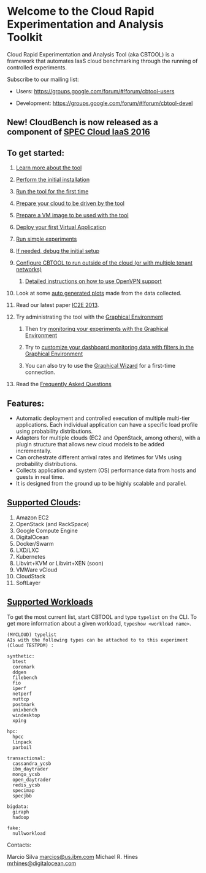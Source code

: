 # Welcome to the Cloud Rapid Experimentation and Analysis Toolkit

Cloud Rapid Experimentation and Analysis Tool (aka CBTOOL) is a framework that automates IaaS cloud benchmarking through the running of controlled experiments.

Subscribe to our mailing list:

- Users: https://groups.google.com/forum/#!forum/cbtool-users

- Development: https://groups.google.com/forum/#!forum/cbtool-devel


## New! CloudBench is now released as a component of [SPEC Cloud IaaS 2016](http://spec.org/cloud_iaas2016)

## To get started:

1. [Learn more about the tool](https://github.com/maugustosilva/cbtool/wiki/DOC:-Table-of-Contents)

2. [Perform the initial installation](https://github.com/maugustosilva/cbtool/wiki/HOWTO:-Initial-Installation)

3. [Run the tool for the first time](https://github.com/maugustosilva/cbtool/wiki/HOWTO:-Running-the-tool-for-the-first-time)

4. [Prepare your cloud to be driven by the tool](https://github.com/maugustosilva/cbtool/wiki/HOWTO:-Preparing-your-cloud-to-be-driven-by-CBTOOL)

5. [Prepare a VM image to be used with the tool](https://github.com/maugustosilva/cbtool/wiki/HOWTO:-Preparing-a-VM-to-be-used-with-CBTOOL-on-a-real-cloud)

6. [Deploy your first Virtual Application](https://github.com/maugustosilva/cbtool/wiki/HOWTO:-Deploy-your-first-virtual-application)

7. [Run simple experiments](https://github.com/maugustosilva/cbtool/wiki/HOWTO:-Run-simple-experiments)

8. [If needed, debug the initial setup](https://github.com/maugustosilva/cbtool/wiki/HOWTO:-Debug-initial-setup)

9. [Configure CBTOOL to run outside of the cloud (or with multiple tenant networks)](https://github.com/maugustosilva/cbtool/wiki/HOWTO:-Run-the-CloudBench-orchestrator-outside-of-the-cloud-(or-with-multiple-tenant-networks))

    1. [Detailed instructions on how to use OpenVPN support](https://github.com/maugustosilva/cbtool/wiki/HOWTO:-Use-VPN-support-with-your-benchmarks)
    
10. Look at some [auto generated plots](https://github.com/maugustosilva/cbtool/wiki/HOWTO:-Save-Monitoring-Data-on-the-Command-Line) made from the data collected.

11. Read our latest paper [IC2E 2013](http://dl.acm.org/citation.cfm?id=2497243).

12. Try administrating the tool with the [Graphical Environment](https://github.ibm.com/marcios/cbtool/wiki/HOWTO:-Using-the-Graphical-Environment)

    1. Then try [monitoring your experiments with the Graphical Environment](https://github.ibm.com/marcios/cbtool/wiki/HOWTO:-Monitoring-with-the-Graphical-Environment)

    2. Try to [customize your dashboard monitoring data with filters in the Graphical Environment](https://github.ibm.com/marcios/cbtool/wiki/HOWTO:-Customize-Dashboard-Monitoring-in-the-Graphical-Environment)

    3. You can also try to use the [Graphical Wizard](https://github.ibm.com/marcios/cbtool/wiki/HOWTO:-Using-the-Wizard-for-first-time-connection) for a first-time connection.

16. Read the [Frequently Asked Questions](https://github.com/maugustosilva/cbtool/wiki/FAQ)

## Features:
- Automatic deployment and controlled execution of multiple multi-tier applications.
Each individual application can have a specific load profile using probability distributions.
- Adapters for multiple clouds (EC2 and OpenStack, among others), with a plugin structure that allows new cloud models to be added incrementally.
- Can orchestrate different arrival rates and lifetimes for VMs using probability distributions.
- Collects application and system (OS) performance data from hosts and guests in real time.
- It is designed from the ground up to be highly scalable and parallel.

## <a name="adapters">[Supported Clouds](https://github.com/maugustosilva/cbtool/wiki/DOC:-Supported-Clouds):

1. Amazon EC2
2. OpenStack (and RackSpace)
3. Google Compute Engine 
4. DigitalOcean
5. Docker/Swarm
6. LXD/LXC
7. Kubernetes
8. Libvirt+KVM or Libvirt+XEN (soon)
9. VMWare vCloud
10. CloudStack
11. SoftLayer

## <a name="workloads">[Supported Workloads](https://github.com/maugustosilva/cbtool/wiki/DOC:-Supported-Virtual-Applications)

To get the most current list, start CBTOOL and type ```typelist``` on the CLI. To get more information about a given workload, ```typeshow <workload name>```.

```
(MYCLOUD) typelist
AIs with the following types can be attached to to this experiment (Cloud TESTPDM) :

synthetic:
  btest
  coremark
  ddgen
  filebench
  fio
  iperf
  netperf
  nuttcp
  postmark
  unixbench
  windesktop
  xping

hpc:
  hpcc
  linpack
  parboil

transactional:
  cassandra_ycsb
  ibm_daytrader
  mongo_ycsb
  open_daytrader
  redis_ycsb
  specimap
  specjbb

bigdata:
  giraph
  hadoop

fake:
  nullworkload
```
Contacts:

Marcio Silva marcios@us.ibm.com
Michael R. Hines mrhines@digitalocean.com
